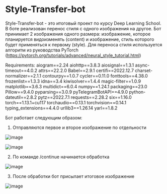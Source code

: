 # Style-Transfer-bot 

Style-Transfer-bot - это итоговый проект по курсу Deep Learning School. В боте реализован перенос стиля с одного изображения на другое. Бот принимает 2 изображения одного размера: изображение, которое планируется видоизменять (content) и изображение, стиль которого будет применяться к первому (style). Для переноса стиля используется алгоритм из руководства PyTorch (https://pytorch.org/tutorials/advanced/neural_style_tutorial.html)

Requirements:
aiogram==2.24
aiohttp==3.8.3
aiosignal==1.3.1
async-timeout==4.0.2
attrs==22.2.0
Babel==2.9.1
certifi==2022.12.7
charset-normalizer==2.1.1
contourpy==1.0.7
cycler==0.11.0
fonttools==4.38.0
frozenlist==1.3.3
idna==3.4
kiwisolver==1.4.4
magic-filter==1.0.9
matplotlib==3.6.3
multidict==6.0.4
numpy==1.24.1
packaging==23.0
Pillow==9.4.0
pyparsing==3.0.9
pyTelegramBotAPI==4.9.0
python-dateutil==2.8.2
pytz==2022.7.1
requests==2.28.2
six==1.16.0
torch==1.13.1+cu117
torchaudio==0.13.1
torchvision==0.14.1
typing_extensions==4.4.0
urllib3==1.26.14
yarl==1.8.2

Бот работает следующим образом:
1. Отправляются первое и второе изображение по отдельности

![image](https://user-images.githubusercontent.com/103606051/215318424-82eaeb94-9120-40c6-8e35-1fe366048b6b.png)

![image](https://user-images.githubusercontent.com/103606051/215318474-79384998-63bc-411c-b812-1d800be514ef.png)

2. По команде /continue начинается обработка

![image](https://user-images.githubusercontent.com/103606051/215318492-348c9c8d-c5bd-494d-8742-d48828313aed.png)

3. После обработки бот присылает итоговое изображение

![image](https://user-images.githubusercontent.com/103606051/215318526-e48682d7-1a3e-4e89-8be3-16c448f3d0c4.png)



